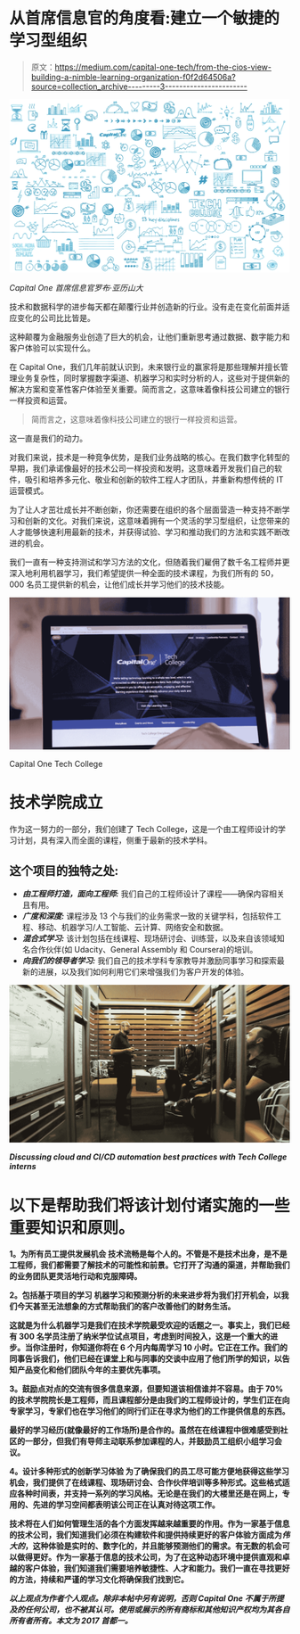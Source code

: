 # 从首席信息官的角度看:建立一个敏捷的学习型组织

> 原文：<https://medium.com/capital-one-tech/from-the-cios-view-building-a-nimble-learning-organization-f0f2d64506a?source=collection_archive---------3----------------------->

![](img/a7b847a9ba3b0c87119d58b747d33ed0.png)

*Capital One 首席信息官罗布·亚历山大*

技术和数据科学的进步每天都在颠覆行业并创造新的行业。没有走在变化前面并适应变化的公司比比皆是。

这种颠覆为金融服务业创造了巨大的机会，让他们重新思考通过数据、数字能力和客户体验可以实现什么。

在 Capital One，我们几年前就认识到，未来银行业的赢家将是那些理解并擅长管理业务复杂性，同时掌握数字渠道、机器学习和实时分析的人，这些对于提供新的解决方案和变革性客户体验至关重要。简而言之，这意味着像科技公司建立的银行一样投资和运营。

> 简而言之，这意味着像科技公司建立的银行一样投资和运营。

这一直是我们的动力。

对我们来说，技术是一种竞争优势，是我们业务战略的核心。在我们数字化转型的早期，我们承诺像最好的技术公司一样投资和发明，这意味着开发我们自己的软件，吸引和培养多元化、敬业和创新的软件工程人才团队，并重新构想传统的 IT 运营模式。

为了让人才茁壮成长并不断创新，你还需要在组织的各个层面营造一种支持不断学习和创新的文化。对我们来说，这意味着拥有一个灵活的学习型组织，让您带来的人才能够快速利用最新的技术，并获得试验、学习和推动我们的方法和实践不断改进的机会。

我们一直有一种支持测试和学习方法的文化，但随着我们雇佣了数千名工程师并更深入地利用机器学习，我们希望提供一种全面的技术课程，为我们所有的 50，000 名员工提供新的机会，让他们成长并学习他们的技术技能。

![](img/42ece2a45ef1523431ec0235c7ab9c91.png)

Capital One Tech College

# 技术学院成立

作为这一努力的一部分，我们创建了 Tech College，这是一个由工程师设计的学习计划，具有深入而全面的课程，侧重于最新的技术学科。

## **这个项目的独特之处:**

*   ***由工程师打造，面向工程师:*** 我们自己的工程师设计了课程——确保内容相关且有用。
*   ***广度和深度:*** 课程涉及 13 个与我们的业务需求一致的关键学科，包括软件工程、移动、机器学习/人工智能、云计算、网络安全和数据。
*   ***混合式学习:*** 该计划包括在线课程、现场研讨会、训练营，以及来自该领域知名合作伙伴(如 Udacity、General Assembly 和 Coursera)的培训。
*   ***向我们的领导者学习:*** 我们自己的技术学科专家教导并激励同事学习和探索最新的进展，以及我们如何利用它们来增强我们为客户开发的体验。

**![](img/ce4a480040583fed70de3c860831c0f0.png)**

***Discussing cloud and CI/CD automation best practices with Tech College interns***

# **以下是帮助我们将该计划付诸实施的一些重要知识和原则。**

****1。为所有员工提供发展机会** 技术流畅是每个人的。不管是不是技术出身，是不是工程师，我们都需要了解技术的可能性和前景。它打开了沟通的渠道，并帮助我们的业务团队更灵活地行动和克服障碍。**

****2。包括基于项目的学习
机器学习和预测分析的未来进步将为我们打开机会，以我们今天甚至无法想象的方式帮助我们的客户改善他们的财务生活。****

**这就是为什么机器学习是我们在技术学院最受欢迎的话题之一。事实上，我们已经有 300 名学员注册了纳米学位试点项目，考虑到时间投入，这是一个重大的进步。当你注册时，你知道你将在 6 个月内每周学习 10 小时。它正在工作。我们的同事告诉我们，他们已经在课堂上和与同事的交谈中应用了他们所学的知识，以告知产品变化和他们团队今年的主要优先事项。**

****3。鼓励点对点的交流有很多信息来源，但要知道该相信谁并不容易。由于 70%的技术学院院长是工程师，而且课程部分是由我们的工程师设计的，学生们正在向专家学习，专家们也在学习他们的同行们正在寻求为他们的工作提供信息的东西。****

**最好的学习经历(就像最好的工作场所)是合作的。虽然在在线课程中很难感受到社区的一部分，但我们有导师主动联系参加课程的人，并鼓励员工组织小组学习会议。**

****4。设计多种形式的创新学习体验** 为了确保我们的员工尽可能方便地获得这些学习机会，我们提供了在线课程、现场研讨会、合作伙伴培训等多种形式。这些格式适应各种时间表，并支持一系列的学习风格。无论是在我们的大楼里还是在网上，专用的、先进的学习空间都表明该公司正在认真对待这项工作。**

**技术将在人们如何管理生活的各个方面发挥越来越重要的作用。作为一家基于信息的技术公司，我们知道我们必须在构建软件和提供持续更好的客户体验方面成为*伟大的*，这种体验是实时的、数字化的，并且能够预测他们的需求。有无数的机会可以做得更好。作为一家基于信息的技术公司，为了在这种动态环境中提供直观和卓越的客户体验，我们知道我们需要培养敏捷性、人才和能力。我们一直在寻找更好的方法，持续和严谨的学习文化将确保我们找到它。**

***以上观点为作者个人观点。除非本帖中另有说明，否则 Capital One 不属于所提及的任何公司，也不被其认可。使用或展示的所有商标和其他知识产权均为其各自所有者所有。本文为 2017 首都一。***